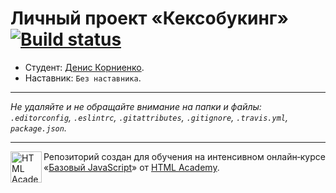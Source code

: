 # Личный проект «Кексобукинг» [![Build status][travis-image]][travis-url]

* Студент: [Денис Корниенко](https://up.htmlacademy.ru/javascript/10/user/31353).
* Наставник: `Без наставника`.

---

_Не удаляйте и не обращайте внимание на папки и файлы:_<br>
_`.editorconfig`, `.eslintrc`, `.gitattributes`, `.gitignore`, `.travis.yml`, `package.json`._

---

<a href="https://htmlacademy.ru/intensive/javascript"><img align="left" width="50" height="50" title="HTML Academy" src="https://up.htmlacademy.ru/static/img/intensive/javascript/logo-for-github.svg"></a>

Репозиторий создан для обучения на интенсивном онлайн‑курсе «[Базовый JavaScript](https://htmlacademy.ru/intensive/javascript)» от [HTML Academy](https://htmlacademy.ru).

[travis-image]: https://travis-ci.org/htmlacademy-javascript/31353-keksobooking.svg?branch=master
[travis-url]: https://travis-ci.org/htmlacademy-javascript/31353-keksobooking
